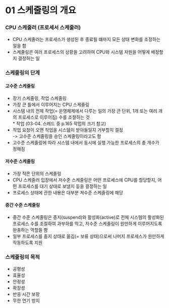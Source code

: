 # 01 스케줄링의 개요
### CPU 스케줄러 (프로세서 스케줄러)
- CPU 스케줄러는 프로세스가 생성된 후 종료될 떄까지 모든 상태 변화를 조정하는 일을 함
- 스케줄링은 여러 프로세스의 상황을 고려하여 CPU와 시스템 자원을 어떻게 배정할지 결정하는 일

### 스케줄링의 단계
#### 고수준 스케줄링
- 장기 스케줄링, 작업 스케줄링
- 가장 큰 틀에서 이루어지는 CPU 스케줄링
- 시스템 내의 전체 작업(= 운영체제에서 다루는 일의 가장 큰 단위, 1개 또는 여러 개의 프로세스로 이루어짐) 수를 조절하는 것  
\* 작업 (03-04. 스레드 중 p.165 작업의 크기 참고)
- 작업 요청이 오면 작업을 시스템이 받아들일지 거부할지 결정  
  -> 고수준 스케줄링을 승인 스케줄링이라고도 함
- 고수준 스케줄링에 따라 시스템 내에서 동시에 실행 가능한 프로세스의 총 개수가 정해짐

#### 저수준 스케줄링
- 가장 작은 단위의 스케줄링
- CPU 스케줄러 입장에서 저수준 스케줄링은 어떤 프로세스에 CPU를 할당할지, 어떤 프로세스를 대기 상태로 보낼지 등을 결정하는 일
- 프로세스 상태에 관한 내용은 대부분 저수준 스케줄링에 해당

#### 중간 수준 스케줄링
-  중간 수준 스케줄링은 중지(suspend)와 활성화(active)로 전체 시스템의 활성화된 프로세스 수를 조절하여 과부하를 막고, 저수준 스케줄링이 원만하게 이루어지도록 완충하는 역할을 함
- 일부 프로세스를 중지 상태로 옮김(= 보류 상태)으로써 나머지 프로세스가 원만하게 작동하도록 지원

### 스케줄링의 목적
- 공평성
- 효율성
- 안정성
- 확장성
- 반응 시간 보장
- 무한 연기 방지
